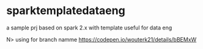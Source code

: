 # sparktemplatedataeng
a sample prj based on spark 2.x with template useful for data eng

N> using for branch namme
https://codepen.io/wouterk21/details/bBEMxW
